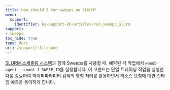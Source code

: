 ```yaml
---
title: How should I run sweeps on SLURM?
menu:
  support:
    identifier: ko-support-kb-articles-run_sweeps_slurm
support:
- sweeps
toc_hide: true
type: docs
url: /support/:filename
---
```


[SLURM 스케줄링 시스템](https://slurm.schedmd.com/documentation.html)과 함께 Sweeps를 사용할 때, 예약된 각 작업에서 `wandb agent --count 1 SWEEP_ID`를 실행합니다. 이 코맨드는 단일 트레이닝 작업을 실행한 다음 종료하여 하이퍼파라미터 검색의 병렬 처리를 활용하면서 리소스 요청에 대한 런타임 예측을 용이하게 합니다.
